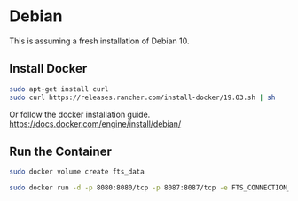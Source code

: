 # Debian
This is assuming a fresh installation of Debian 10.
## Install Docker
```bash
sudo apt-get install curl
sudo curl https://releases.rancher.com/install-docker/19.03.sh | sh
```
Or follow the docker installation guide.
https://docs.docker.com/engine/install/debian/

## Run the Container
```bash
sudo docker volume create fts_data

sudo docker run -d -p 8080:8080/tcp -p 8087:8087/tcp -e FTS_CONNECTION_MESSAGE="Server Connection Message" -e FTS_SAVE_COT_TO_DB="True" -v fts_data:/host/system/folder --name fts --restart unless-stopped freetakteam/freetakserver:1.1.2
```
